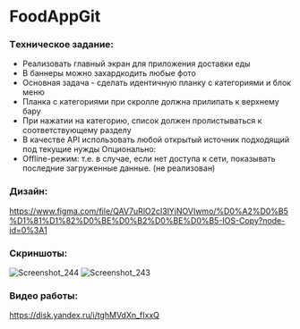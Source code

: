 # FoodAppGit
 
### Tехническое задание: 
-	Реализовать главный экран для приложения доставки еды
-	В баннеры можно захардкодить любые фото
-	Основная задача - сделать идентичную планку с категориями и блок меню
-	Планка с категориями при скролле должна прилипать к верхнему бару
-	При нажатии на категорию, список должен пролистываться к соответствующему разделу
-	В качестве API использовать любой открытый источник подходящий под текущие нужды
Опционально:
-	Offline-режим: т.е. в случае, если нет доступа к сети, показывать последние загруженные данные. (не реализован)

### Дизайн: 
https://www.figma.com/file/QAV7uRlO2cI3lYjNOVIwmo/%D0%A2%D0%B5%D1%81%D1%82%D0%BE%D0%B2%D0%BE%D0%B5-IOS-Copy?node-id=0%3A1

### Скриншоты: 
![Screenshot_244](https://github.com/yaprincev/FoodApp/assets/75628464/96acdadc-1037-43cc-952f-85248cdb444b)
![Screenshot_243](https://github.com/yaprincev/FoodApp/assets/75628464/61783dbf-d1b6-4cdf-8661-628047b027f0)

### Видео работы: 
https://disk.yandex.ru/i/tghMVdXn_fIxxQ
